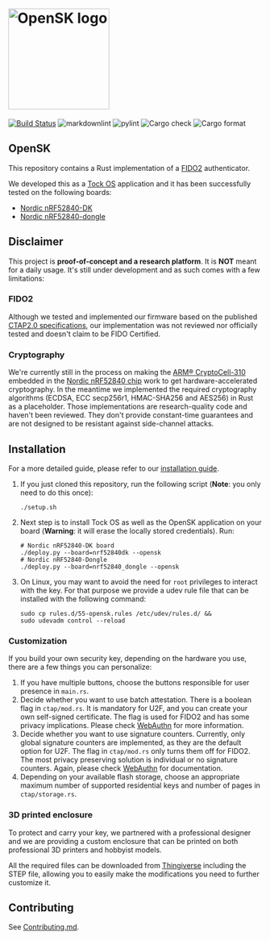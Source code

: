 # <img alt="OpenSK logo" src="docs/img/OpenSK.svg" width="200px">

[![Build Status](https://travis-ci.org/google/OpenSK.svg?branch=master)](https://travis-ci.org/google/OpenSK)
![markdownlint](https://github.com/google/OpenSK/workflows/markdownlint/badge.svg?branch=master)
![pylint](https://github.com/google/OpenSK/workflows/pylint/badge.svg?branch=master)
![Cargo check](https://github.com/google/OpenSK/workflows/Cargo%20check/badge.svg?branch=master)
![Cargo format](https://github.com/google/OpenSK/workflows/Cargo%20format/badge.svg?branch=master)

## OpenSK

This repository contains a Rust implementation of a
[FIDO2](https://fidoalliance.org/fido2/) authenticator.

We developed this as a [Tock OS](https://tockos.org) application and it has been
successfully tested on the following boards:

*   [Nordic nRF52840-DK](https://www.nordicsemi.com/Software-and-Tools/Development-Kits/nRF52840-DK)
*   [Nordic nRF52840-dongle](https://www.nordicsemi.com/Software-and-Tools/Development-Kits/nRF52840-Dongle)

## Disclaimer

This project is **proof-of-concept and a research platform**. It is **NOT**
meant for a daily usage. It's still under development and as such comes with a
few limitations:

### FIDO2

Although we tested and implemented our firmware based on the published
[CTAP2.0 specifications](https://fidoalliance.org/specs/fido-v2.0-ps-20190130/fido-client-to-authenticator-protocol-v2.0-ps-20190130.html),
our implementation was not reviewed nor officially tested and doesn't claim to
be FIDO Certified.

### Cryptography

We're currently still in the process on making the
[ARM&reg; CryptoCell-310](https://developer.arm.com/ip-products/security-ip/cryptocell-300-family)
embedded in the
[Nordic nRF52840 chip](https://infocenter.nordicsemi.com/index.jsp?topic=%2Fps_nrf52840%2Fcryptocell.html)
work to get hardware-accelerated cryptography. In the meantime we implemented
the required cryptography algorithms (ECDSA, ECC secp256r1, HMAC-SHA256 and
AES256) in Rust as a placeholder. Those implementations are research-quality
code and haven't been reviewed. They don't provide constant-time guarantees and
are not designed to be resistant against side-channel attacks.

## Installation

For a more detailed guide, please refer to our
[installation guide](docs/install.md).

1.  If you just cloned this repository, run the following script (**Note**: you
    only need to do this once):

    ```shell
    ./setup.sh
    ```

2.  Next step is to install Tock OS as well as the OpenSK application on your
    board (**Warning**: it will erase the locally stored credentials). Run:

    ```shell
    # Nordic nRF52840-DK board
    ./deploy.py --board=nrf52840dk --opensk
    # Nordic nRF52840-Dongle
    ./deploy.py --board=nrf52840_dongle --opensk
    ```

3.  On Linux, you may want to avoid the need for `root` privileges to interact
    with the key. For that purpose we provide a udev rule file that can be
    installed with the following command:

    ```shell
    sudo cp rules.d/55-opensk.rules /etc/udev/rules.d/ &&
    sudo udevadm control --reload
    ```

### Customization

If you build your own security key, depending on the hardware you use, there are
a few things you can personalize:

1.  If you have multiple buttons, choose the buttons responsible for user
    presence in `main.rs`.
2.  Decide whether you want to use batch attestation. There is a boolean flag in
    `ctap/mod.rs`. It is mandatory for U2F, and you can create your own
    self-signed certificate. The flag is used for FIDO2 and has some privacy
    implications. Please check
    [WebAuthn](https://www.w3.org/TR/webauthn/#attestation) for more
    information.
3.  Decide whether you want to use signature counters. Currently, only global
    signature counters are implemented, as they are the default option for U2F.
    The flag in `ctap/mod.rs` only turns them off for FIDO2. The most privacy
    preserving solution is individual or no signature counters. Again, please
    check [WebAuthn](https://www.w3.org/TR/webauthn/#signature-counter) for
    documentation.
4.  Depending on your available flash storage, choose an appropriate maximum
    number of supported residential keys and number of pages in
    `ctap/storage.rs`.

### 3D printed enclosure

To protect and carry your key, we partnered with a professional designer and we
are providing a custom enclosure that can be printed on both professional 3D
printers and hobbyist models.

All the required files can be downloaded from
[Thingiverse](https://www.thingiverse.com/thing:4132768) including the STEP
file, allowing you to easily make the modifications you need to further
customize it.

## Contributing

See [Contributing.md](docs/contributing.md).
